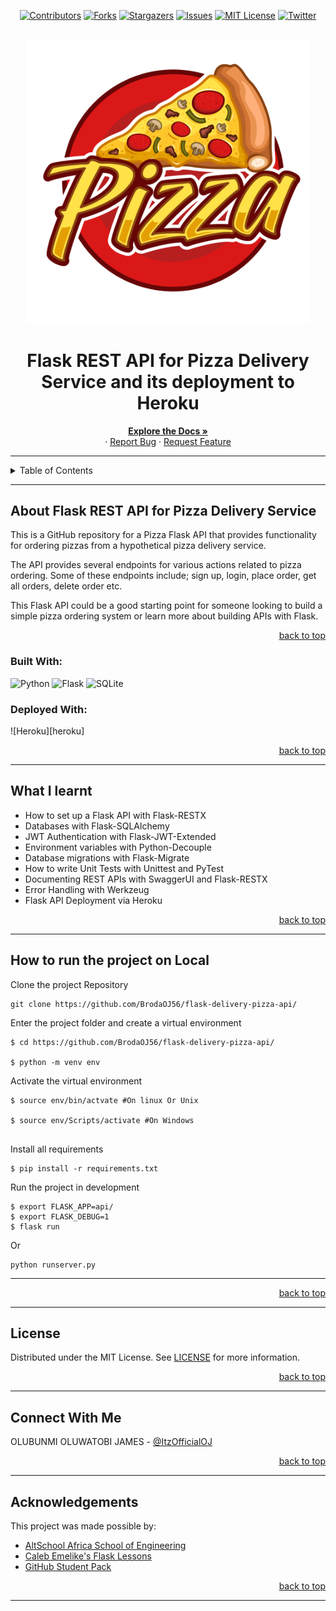 <!-- Back to Top Navigation Anchor -->
<a name="readme-top"></a>

<!-- Project Shields -->
<div align="center">

  [![Contributors][contributors-shield]][contributors-url]
  [![Forks][forks-shield]][forks-url]
  [![Stargazers][stars-shield]][stars-url]
  [![Issues][issues-shield]][issues-url]
  [![MIT License][license-shield]][license-url]
  [![Twitter][twitter-shield]][twitter-url]
</div>

<!-- Project Logo -->
<br />
<div align="center">
  <a href="https://github.com/BrodaOJ56/flask-delivery-pizza-api">
    <img src="./Images/Pizza-logo.png" alt="Logo" width="90%" height="30%">
  </a>
</div>

<div align="center">
  <h1>Flask REST API for Pizza Delivery Service and its deployment to Heroku</h1>
</div>

<div>
  <p align="center">
    <a href="https://github.com/BrodaOJ56/flask-delivery-pizza-api#readme"><strong>Explore the Docs »</strong></a>
    <br />
    ·
    <a href="https://github.com/BrodaOJ56/flask-delivery-pizza-api/issues">Report Bug</a>
    ·
    <a href="https://github.com/BrodaOJ56/flask-delivery-pizza-api/issues">Request Feature</a>
  </p>
</div>

---

<!-- Table of Contents -->
<details>
  <summary>Table of Contents</summary>
  <ol>
    <li>
      <a href="#About-Flask-REST-API-for-Pizza-Delivery-Service">About Flask REST API for Pizza Delivery Service</a>
      <ul>
        <li><a href="#built-with">Built With</a></li>
        <li><a href="#Deployed-With">Deployed With</a></li>
      </ul>
    </li>
    <li><a href="#What-I-learnt">What I learnt</a></li>
    <li><a href="#How-to-run-the-project-on-Local">How to run the project on Local</a></li>
    <li><a href="#license">License</a></li>
    <li><a href="#Connect-With-Me">Connect With Me</a></li>
    <li><a href="#acknowledgements">Acknowledgements</a></li>
  </ol>
  <p align="right"><a href="#readme-top">back to top</a></p>
</details>

---

<!-- About the Blog -->
## About Flask REST API for Pizza Delivery Service

This is a GitHub repository for a Pizza Flask API that provides functionality for ordering pizzas from a hypothetical pizza delivery service.

The API provides several endpoints for various actions related to pizza ordering. Some of these endpoints include; sign up, login, place order, get all orders, delete order etc.

This Flask API could be a good starting point for someone looking to build a simple pizza ordering system or learn more about building APIs with Flask.


<p align="right"><a href="#readme-top">back to top</a></p>

### Built With:

![Python][python]
![Flask][flask]
![SQLite][sqlite]

### Deployed With:

![Heroku][heroku]

<p align="right"><a href="#readme-top">back to top</a></p>

---
<!-- Lessons from the Project -->
## What I learnt 
- How to set up a Flask API with Flask-RESTX
- Databases with Flask-SQLAlchemy
- JWT Authentication with Flask-JWT-Extended
- Environment variables with Python-Decouple
- Database migrations with Flask-Migrate
- How to write Unit Tests with Unittest and PyTest
- Documenting REST APIs with SwaggerUI and Flask-RESTX
- Error Handling with Werkzeug
- Flask API Deployment via Heroku

<p align="right"><a href="#readme-top">back to top</a></p>

---
<!-- GETTING STARTED -->
## How to run the project on Local

Clone the project Repository
```
git clone https://github.com/BrodaOJ56/flask-delivery-pizza-api/
```

Enter the project folder and create a virtual environment
``` 
$ cd https://github.com/BrodaOJ56/flask-delivery-pizza-api/

$ python -m venv env 
```

Activate the virtual environment
``` 
$ source env/bin/actvate #On linux Or Unix

$ source env/Scripts/activate #On Windows 
 
```

Install all requirements

```
$ pip install -r requirements.txt
```

Run the project in development
```
$ export FLASK_APP=api/
$ export FLASK_DEBUG=1
$ flask run
```
Or 
``` 
python runserver.py
``` 
---


<p align="right"><a href="#readme-top">back to top</a></p>

---

<!-- License -->
## License

Distributed under the MIT License. See <a href="https://github.com/BrodaOJ56/flask-delivery-pizza-api/blob/main/LICENSE">LICENSE</a> for more information.

<p align="right"><a href="#readme-top">back to top</a></p>

---

<!-- Contact -->
## Connect With Me

OLUBUNMI OLUWATOBI JAMES - [@ItzOfficialOJ](https://twitter.com/ItzOfficialOJ)


<p align="right"><a href="#readme-top">back to top</a></p>

---

<!-- Acknowledgements -->
## Acknowledgements

This project was made possible by:

* [AltSchool Africa School of Engineering](https://altschoolafrica.com/schools/engineering)
* [Caleb Emelike's Flask Lessons](https://github.com/CalebEmelike)
* [GitHub Student Pack](https://education.github.com/globalcampus/student)

<p align="right"><a href="#readme-top">back to top</a></p>

---

<!-- Markdown Links & Images -->
[contributors-shield]: https://img.shields.io/github/contributors/BrodaOJ56/flask-delivery-pizza-api.svg?style=for-the-badge
[contributors-url]: https://github.com/BrodaOJ56/flask-delivery-pizza-api/graphs/contributors
[forks-shield]: https://img.shields.io/github/forks/BrodaOJ56/flask-delivery-pizza-api.svg?style=for-the-badge
[forks-url]: https://github.com/BrodaOJ56/flask-delivery-pizza-api/network/members
[stars-shield]: https://img.shields.io/github/stars/BrodaOJ56/flask-delivery-pizza-api.svg?style=for-the-badge
[stars-url]: https://github.com/BrodaOJ56/flask-delivery-pizza-api/stargazers
[issues-shield]: https://img.shields.io/github/BrodaOJ56/flask-delivery-pizza-api.svg?style=for-the-badge
[issues-url]: https://github.com/BrodaOJ56/flask-delivery-pizza-api/issues
[license-shield]: https://img.shields.io/github/license/BrodaOJ56/flask-delivery-pizza-api.svg?style=for-the-badge
[license-url]: https://github.com/BrodaOJ56/flask-delivery-pizza-api/blob/main/LICENSE.txt
[twitter-shield]: https://img.shields.io/badge/-@ItzOfficialOJ-1ca0f1?style=for-the-badge&logo=twitter&logoColor=white&link=https://twitter.com/ItzOfficialOJ
[twitter-url]: https://twitter.com/ItzOfficialOJ
[python]: https://img.shields.io/badge/python-3670A0?style=for-the-badge&logo=python&logoColor=ffdd54
[flask]: https://img.shields.io/badge/flask-%23000.svg?style=for-the-badge&logo=flask&logoColor=white
[sqlite]: https://img.shields.io/badge/sqlite-%2307405e.svg?style=for-the-badge&logo=sqlite&logoColor=white
